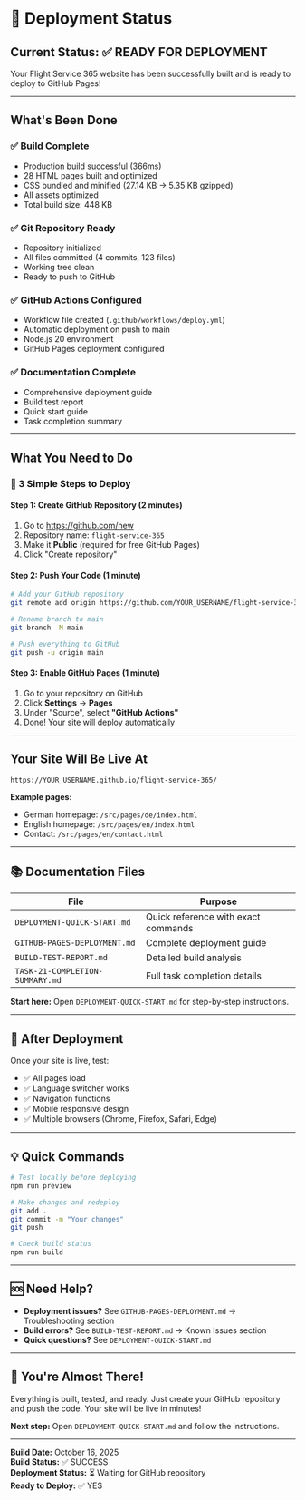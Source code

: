 # 🚀 Deployment Status

## Current Status: ✅ READY FOR DEPLOYMENT

Your Flight Service 365 website has been successfully built and is ready to deploy to GitHub Pages!

---

## What's Been Done

### ✅ Build Complete
- Production build successful (366ms)
- 28 HTML pages built and optimized
- CSS bundled and minified (27.14 KB → 5.35 KB gzipped)
- All assets optimized
- Total build size: 448 KB

### ✅ Git Repository Ready
- Repository initialized
- All files committed (4 commits, 123 files)
- Working tree clean
- Ready to push to GitHub

### ✅ GitHub Actions Configured
- Workflow file created (`.github/workflows/deploy.yml`)
- Automatic deployment on push to main
- Node.js 20 environment
- GitHub Pages deployment configured

### ✅ Documentation Complete
- Comprehensive deployment guide
- Build test report
- Quick start guide
- Task completion summary

---

## What You Need to Do

### 🎯 3 Simple Steps to Deploy

#### Step 1: Create GitHub Repository (2 minutes)
1. Go to https://github.com/new
2. Repository name: `flight-service-365`
3. Make it **Public** (required for free GitHub Pages)
4. Click "Create repository"

#### Step 2: Push Your Code (1 minute)
```bash
# Add your GitHub repository
git remote add origin https://github.com/YOUR_USERNAME/flight-service-365.git

# Rename branch to main
git branch -M main

# Push everything to GitHub
git push -u origin main
```

#### Step 3: Enable GitHub Pages (1 minute)
1. Go to your repository on GitHub
2. Click **Settings** → **Pages**
3. Under "Source", select **"GitHub Actions"**
4. Done! Your site will deploy automatically

---

## Your Site Will Be Live At

```
https://YOUR_USERNAME.github.io/flight-service-365/
```

**Example pages:**
- German homepage: `/src/pages/de/index.html`
- English homepage: `/src/pages/en/index.html`
- Contact: `/src/pages/en/contact.html`

---

## 📚 Documentation Files

| File | Purpose |
|------|---------|
| `DEPLOYMENT-QUICK-START.md` | Quick reference with exact commands |
| `GITHUB-PAGES-DEPLOYMENT.md` | Complete deployment guide |
| `BUILD-TEST-REPORT.md` | Detailed build analysis |
| `TASK-21-COMPLETION-SUMMARY.md` | Full task completion details |

**Start here:** Open `DEPLOYMENT-QUICK-START.md` for step-by-step instructions.

---

## 🧪 After Deployment

Once your site is live, test:
- ✅ All pages load
- ✅ Language switcher works
- ✅ Navigation functions
- ✅ Mobile responsive design
- ✅ Multiple browsers (Chrome, Firefox, Safari, Edge)

---

## 💡 Quick Commands

```bash
# Test locally before deploying
npm run preview

# Make changes and redeploy
git add .
git commit -m "Your changes"
git push

# Check build status
npm run build
```

---

## 🆘 Need Help?

- **Deployment issues?** See `GITHUB-PAGES-DEPLOYMENT.md` → Troubleshooting section
- **Build errors?** See `BUILD-TEST-REPORT.md` → Known Issues section
- **Quick questions?** See `DEPLOYMENT-QUICK-START.md`

---

## 🎉 You're Almost There!

Everything is built, tested, and ready. Just create your GitHub repository and push the code. Your site will be live in minutes!

**Next step:** Open `DEPLOYMENT-QUICK-START.md` and follow the instructions.

---

**Build Date:** October 16, 2025  
**Build Status:** ✅ SUCCESS  
**Deployment Status:** ⏳ Waiting for GitHub repository  
**Ready to Deploy:** ✅ YES
